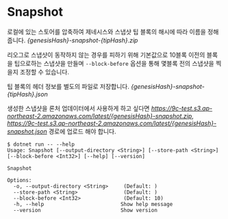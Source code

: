 # Snapshot

로컬에 있는 스토어를 압축하여 제네시스와 스냅샷 팁 블록의 해시에 따라 이름을 정해줍니다. *{genesisHash}-snapshot-{tipHash}.zip*

리오그로 스냅샷이 동작하지 않는 경우를 피하기 위해 기본값으로 10블록 이전의 블록을 팁으로하는
스냅샷을 만들며 `--block-before` 옵션을 통해 몇블록 전의 스냅샷을 찍을지 조정할 수 있습니다.

팁 블록의 헤더 정보를 별도의 파일로 저장합니다. *{genesisHash}-snapshot-{tipHash}.json*

생성한 스냅샷을 론처 업데이터에서 사용하게 하고 싶다면 *https://9c-test.s3.ap-northeast-2.amazonaws.com/latest/{genesisHash}-snapshot.zip*,
*https://9c-test.s3.ap-northeast-2.amazonaws.com/latest/{genesisHash}-snapshot.json*
경로에 업로드 해야 합니다.

```
$ dotnet run -- --help
Usage: Snapshot [--output-directory <String>] [--store-path <String>] [--block-before <Int32>] [--help] [--version]

Snapshot

Options:
  -o, --output-directory <String>     (Default: )
  --store-path <String>               (Default: )
  --block-before <Int32>              (Default: 10)
  -h, --help                         Show help message
  --version                          Show version
```
